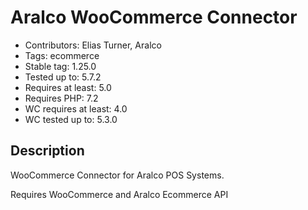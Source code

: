 # Aralco WooCommerce Connector

- Contributors: Elias Turner, Aralco
- Tags: ecommerce
- Stable tag: 1.25.0
- Tested up to: 5.7.2
- Requires at least: 5.0
- Requires PHP: 7.2
- WC requires at least: 4.0
- WC tested up to: 5.3.0

## Description

WooCommerce Connector for Aralco POS Systems.

Requires WooCommerce and Aralco Ecommerce API
